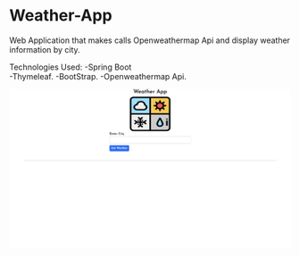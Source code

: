 # Weather-App
Web Application that makes calls Openweathermap Api and display weather information by city.

Technologies Used:
-Spring Boot  
-Thymeleaf. 
-BootStrap. 
-Openweathermap Api. 


![Main Page](demo/weather-demo1.png)
